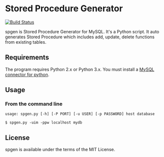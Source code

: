 # Stored Procedure Generator
[![Build Status](https://travis-ci.org/jongha/python-wgety.png?branch=master)](https://travis-ci.org/jongha/spgen)

spgen is Stored Procedure Generator for MySQL. It's a Python script. It auto generates Stored Procedure which includes add, update, delete functions from existing tables.

## Requirements

The program requires Python 2.x or Python 3.x.
You must install a [MySQL connector for python](http://dev.mysql.com/downloads/connector/python/).

## Usage
   
### From the command line

    usage: spgen.py [-h] [-P PORT] [-u USER] [-p PASSWORD] host database

    $ spgen.py -uim -ppw localhost mydb
    
    
## License

spgen is available under the terms of the MIT License.
